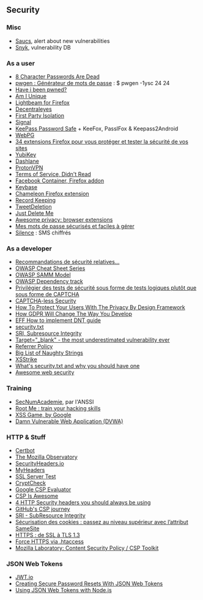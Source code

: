 ## Security

### Misc

* [Saucs](https://www.saucs.com/), alert about new vulnerabilities
* [Snyk](https://snyk.io/vuln/), vulnerability DB

### As a user

* [8 Character Passwords Are Dead](https://twitter.com/TinkerSec/status/1096046635593928704)
* [pwgen : Générateur de mots de passe](https://doc.ubuntu-fr.org/pwgen) : $ pwgen -1ysc 24 24
* [Have i been pwned?](https://haveibeenpwned.com/)
* [Am I Unique](https://amiunique.org/)
* [Lightbeam for Firefox](https://addons.mozilla.org/en-US/firefox/addon/lightbeam/)
* [Decentraleyes](https://addons.mozilla.org/fr/firefox/addon/decentraleyes/)
* [First Party Isolation](https://addons.mozilla.org/en-US/firefox/addon/first-party-isolation/)
* [Signal](https://signal.org/)
* [KeePass Password Safe](http://keepass.info/) + KeeFox, PassIFox & Keepass2Android
* [WebPG](https://addons.mozilla.org/en-US/firefox/addon/webpg-firefox/)
* [34 extensions Firefox pour vous protéger et tester la sécurité de vos sites](http://korben.info/34-extensions-firefox-pour-vous-proteger-et-tester-la-securite-de-vos-sites.html)
* [YubiKey](https://en.wikipedia.org/wiki/YubiKey)
* [Dashlane](https://www.dashlane.com/)
* [ProtonVPN](https://protonvpn.com/)
* [Terms of Service, Didn't Read](https://tosdr.org/)
* [Facebook Container, Firefox addon](https://addons.mozilla.org/en-US/firefox/addon/facebook-container/)
* [Keybase](https://keybase.io)
* [Chameleon Firefox extension](https://addons.mozilla.org/en-US/firefox/addon/chameleon-ext/)
* [Record Keeping](https://alexschroeder.ch/wiki/2017-04-27_Record_Keeping)
* [TweetDeletion](https://github.com/edas/TweetDeletion)
* [Just Delete Me](https://justdeleteme.xyz/)
* [Awesome privacy: browser extensions](https://github.com/Igglybuff/awesome-piracy#browser-extensions)
* [Mes mots de passe sécurisés et faciles à gérer](https://articles.nissone.com/2019/03/mes-mots-passe-securises-faciles-gerer-journees-logiciel-libre-2019/)
* [Silence](https://f-droid.org/packages/org.smssecure.smssecure/) : SMS chiffrés

### As a developer

* [Recommandations de sécurité relatives...](http://www.ssi.gouv.fr/administration/guide/recommandations-de-securite-relatives-a-un-systeme-gnulinux/)
* [OWASP Cheat Sheet Series](https://www.owasp.org/index.php/Cheat_Sheets)
* [OWASP SAMM Model](https://owaspsamm.org/model/)
* [OWASP Dependency track](https://dependencytrack.org/)
* [Privilégier des tests de sécurité sous forme de tests logiques plutôt que sous forme de CAPTCHA](http://www.accede-web.com/notices/graphique/7-formulaires/7-13-tests-de-securite-tests-logiques/)
* [CAPTCHA-less Security](www.karlgroves.com/2012/04/03/captcha-less-security/)
* [How To Protect Your Users With The Privacy By Design Framework](https://www.smashingmagazine.com/2017/07/privacy-by-design-framework/)
* [How GDPR Will Change The Way You Develop](https://www.smashingmagazine.com/2018/02/gdpr-for-web-developers/)
* [EFF How to implement DNT guide](https://github.com/EFForg/dnt-guide)
* [security.txt](https://securitytxt.org/)
* [SRI, Subresource Integrity](https://developer.mozilla.org/fr/docs/Web/Security/Subresource_Integrity)
* [Target="\_blank" - the most underestimated vulnerability ever](https://www.jitbit.com/alexblog/256-targetblank---the-most-underestimated-vulnerability-ever/)
* [Referrer Policy](https://openweb.eu.org/articles/referrer-policy)
* [Big List of Naughty Strings](https://github.com/minimaxir/big-list-of-naughty-strings)
* [XSStrike](https://github.com/s0md3v/XSStrike)
* [What's security.txt and why you should have one](https://www.michalspacek.com/what-is-security.txt-and-why-you-should-have-one)
* [Awesome web security](https://github.com/qazbnm456/awesome-web-security)

### Training

* [SecNumAcademie](https://www.secnumacademie.gouv.fr/), par l'ANSSI
* [Root Me : train your hacking skills](https://www.root-me.org)
* [XSS Game, by Google](https://xss-game.appspot.com)
* [Damn Vulnerable Web Application (DVWA)](http://dvwa.co.uk/)

### HTTP & Stuff

* [Certbot](https://certbot.eff.org/)
* [The Mozilla Observatory](https://mozilla.github.io/http-observatory-website/)
* [SecurityHeaders.io](https://securityheaders.io/)
* [MyHeaders](https://myheaders.sqreen.io/)
* [SSL Server Test](https://www.ssllabs.com/ssltest/)
* [CryptCheck](https://tls.imirhil.fr/)
* [Google CSP Evaluator](https://csp-evaluator.withgoogle.com/)
* [CSP Is Awesome](http://cspisawesome.com/)
* [4 HTTP Security headers you should always be using](http://ibuildings.nl/blog/2013/03/4-http-security-headers-you-should-always-be-using)
* [GitHub's CSP journey](http://githubengineering.com/githubs-csp-journey/)
* [SRI - SubResource Integrity](https://openweb.eu.org/articles/subresource-integrity)
* [Sécurisation des cookies : passez au niveau supérieur avec l’attribut SameSite](https://blog.dareboost.com/fr/2017/06/securisation-cookies-attribut-samesite/)
* [HTTPS : de SSL à TLS 1.3](https://openweb.eu.org/articles/https-de-ssl-a-tls-1-3)
* [Force HTTPS via .htaccess](https://github.com/nico3333fr/htaccess-useful/blob/master/.htaccess#L280)
* [Mozilla Laboratory: Content Security Policy / CSP Toolkit](https://addons.mozilla.org/en-US/firefox/addon/laboratory-by-mozilla/)

### JSON Web Tokens

* [JWT.io](https://jwt.io/)
* [Creating Secure Password Resets With JSON Web Tokens](https://www.smashingmagazine.com/2017/11/creating-secure-password-resets-with-json-web-tokens/)
* [Using JSON Web Tokens with Node.js](https://www.sitepoint.com/using-json-web-tokens-node-js/)